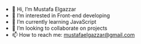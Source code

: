 - 👋 Hi, I’m Mustafa Elgazzar
- 👀 I’m interested in Front-end developing
- 🌱 I’m currently learning JavaScript
- 💞️ I’m looking to collaborate on projects
- 📫 How to reach me: mustafaelgazzar@gmail.com

<!---
Mustafaelgazzar/Mustafaelgazzar is a ✨ special ✨ repository because its `README.md` (this file) appears on your GitHub profile.
You can click the Preview link to take a look at your changes.
--->
